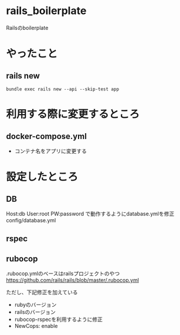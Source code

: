 # rails_boilerplate
Railsのboilerplate

# やったこと
## rails new
`bundle exec rails new --api --skip-test app`

# 利用する際に変更するところ
## docker-compose.yml
- コンテナ名をアプリに変更する

# 設定したところ
## DB
Host:db
User:root
PW:password
で動作するようにdatabase.ymlを修正
config/database.yml

## rspec

## rubocop
.rubocop.ymlのベースはrailsプロジェクトのやつ
https://github.com/rails/rails/blob/master/.rubocop.yml

ただし、下記修正を加えている
- rubyのバージョン
- railsのバージョン
- rubocop-rspecを利用するように修正
- NewCops: enable
